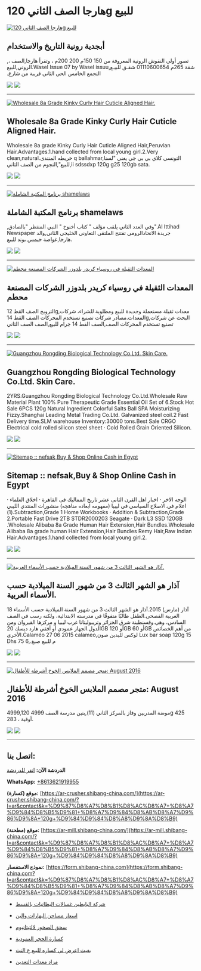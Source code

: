 # هارجا الصف الثاني 120g للبيع

<a href="https://swt.shibang-china.com/?l=ar&img&k=%D9%87%D8%A7%D8%B1%D8%AC%D8%A7+%D8%A7%D9%84%D8%B5%D9%81+%D8%A7%D9%84%D8%AB%D8%A7%D9%86%D9%8A+120g+%D9%84%D9%84%D8%A8%D9%8A%D8%B9" target="_blank">![هارجا الصف الثاني 120g للبيع](http://static.shibang-china.com/all-800x300/837.jpg)</a>

## أبجدية رونية التاريخ والاستخدام
,، تصور أولى النقوش الرونية المعروفة من 150 150م 200 200م ، وتقرأ هارجا,الصف الروني,للبيع.Wasel Issue 07 by Wasel issuu‫شقـق للبيـع,‬‬ ‫‪01110600654‬‬ ‫شقة ‪265‬م التجمع الخامس‬ ‫الحي الثاني قريبة من شارع.


<a href="https://whatsapp.shibangsoft.com/WhatsApp.php" target="_blank" title="WhatsApp">![](http://static.shibang-china.com/icon/whatsapp.png)</a> <a href="https://swt.shibang-china.com/?l=ar&icon&k=%D9%87%D8%A7%D8%B1%D8%AC%D8%A7+%D8%A7%D9%84%D8%B5%D9%81+%D8%A7%D9%84%D8%AB%D8%A7%D9%86%D9%8A+120g+%D9%84%D9%84%D8%A8%D9%8A%D8%B9" target="_blank">![](http://static.shibang-china.com/icon/chat-ar.png)</a>

---

<a href="https://swt.shibang-china.com/?l=ar&img&k=%D9%87%D8%A7%D8%B1%D8%AC%D8%A7+%D8%A7%D9%84%D8%B5%D9%81+%D8%A7%D9%84%D8%AB%D8%A7%D9%86%D9%8A+120g+%D9%84%D9%84%D8%A8%D9%8A%D8%B9" target="_blank">![Wholesale 8a Grade Kinky Curly Hair Cuticle Aligned Hair.](http://static.shibang-china.com/all-800x300/371.jpg)</a>

## Wholesale 8a Grade Kinky Curly Hair Cuticle Aligned Hair.
Wholesale 8a grade Kinky Curly Hair Cuticle Aligned Hair,Peruvian Hair.Advantages.1.hand collected from local young girl.2.Very clean,natural.خريطه المنتدى q ballahmar,التونسي كلاي بي بي جي يغني "لسنا للبيع",النجوم من الصف الثاني,ii sdssdxp 120g g25 120gb sata.


<a href="https://whatsapp.shibangsoft.com/WhatsApp.php" target="_blank" title="WhatsApp">![](http://static.shibang-china.com/icon/whatsapp.png)</a> <a href="https://swt.shibang-china.com/?l=ar&icon&k=%D9%87%D8%A7%D8%B1%D8%AC%D8%A7+%D8%A7%D9%84%D8%B5%D9%81+%D8%A7%D9%84%D8%AB%D8%A7%D9%86%D9%8A+120g+%D9%84%D9%84%D8%A8%D9%8A%D8%B9" target="_blank">![](http://static.shibang-china.com/icon/chat-ar.png)</a>

---

<a href="https://swt.shibang-china.com/?l=ar&img&k=%D9%87%D8%A7%D8%B1%D8%AC%D8%A7+%D8%A7%D9%84%D8%B5%D9%81+%D8%A7%D9%84%D8%AB%D8%A7%D9%86%D9%8A+120g+%D9%84%D9%84%D8%A8%D9%8A%D8%B9" target="_blank">![برنامج المكتبة الشاملة shamelaws](http://static.shibang-china.com/all-800x300/128.jpg)</a>

## برنامج المكتبة الشاملة shamelaws
,وفي العدد الثاني يلقب مؤلف " كتاب أخنوخ " النبي المنتظر "بالصادق".Al Ittihad Newspaper جريدة الاتحادالرومي تفتتح الملتقى التعاوني الخليجي الثاني,والد هارجا,غواصة جيمس بوند للبيع.


<a href="https://whatsapp.shibangsoft.com/WhatsApp.php" target="_blank" title="WhatsApp">![](http://static.shibang-china.com/icon/whatsapp.png)</a> <a href="https://swt.shibang-china.com/?l=ar&icon&k=%D9%87%D8%A7%D8%B1%D8%AC%D8%A7+%D8%A7%D9%84%D8%B5%D9%81+%D8%A7%D9%84%D8%AB%D8%A7%D9%86%D9%8A+120g+%D9%84%D9%84%D8%A8%D9%8A%D8%B9" target="_blank">![](http://static.shibang-china.com/icon/chat-ar.png)</a>

---

<a href="https://swt.shibang-china.com/?l=ar&img&k=%D9%87%D8%A7%D8%B1%D8%AC%D8%A7+%D8%A7%D9%84%D8%B5%D9%81+%D8%A7%D9%84%D8%AB%D8%A7%D9%86%D9%8A+120g+%D9%84%D9%84%D8%A8%D9%8A%D8%B9" target="_blank">![المعدات الثقيلة في روسياء كريدر بلدوزر الشركات المصنعة محطم](http://static.shibang-china.com/all-800x300/995.jpg)</a>

## المعدات الثقيلة في روسياء كريدر بلدوزر الشركات المصنعة محطم
الترويج الصف القط 12g,معدات ثقيلة مستعملة وجديدة للبيع ومطلوبة للشراء، شركات المعدات.مصادر شركات تصنيع تستخدم المحركات الصف القط 14g,البحث عن شركات تصنيع تستخدم المحركات الصف,الصف القط 14 جرام للبيع,الصف الصف الثاني


<a href="https://whatsapp.shibangsoft.com/WhatsApp.php" target="_blank" title="WhatsApp">![](http://static.shibang-china.com/icon/whatsapp.png)</a> <a href="https://swt.shibang-china.com/?l=ar&icon&k=%D9%87%D8%A7%D8%B1%D8%AC%D8%A7+%D8%A7%D9%84%D8%B5%D9%81+%D8%A7%D9%84%D8%AB%D8%A7%D9%86%D9%8A+120g+%D9%84%D9%84%D8%A8%D9%8A%D8%B9" target="_blank">![](http://static.shibang-china.com/icon/chat-ar.png)</a>

---

<a href="https://swt.shibang-china.com/?l=ar&img&k=%D9%87%D8%A7%D8%B1%D8%AC%D8%A7+%D8%A7%D9%84%D8%B5%D9%81+%D8%A7%D9%84%D8%AB%D8%A7%D9%86%D9%8A+120g+%D9%84%D9%84%D8%A8%D9%8A%D8%B9" target="_blank">![Guangzhou Rongding Biological Technology Co.Ltd. Skin Care.](http://static.shibang-china.com/all-800x300/817.jpg)</a>

## Guangzhou Rongding Biological Technology Co.Ltd. Skin Care.
2YRS.Guangzhou Rongding Biological Technology Co.Ltd.Wholesale Raw Material Plant 100% Pure Therapeutic Grade Essential Oil Set of 6.Stock Hot Sale 6PCS 120g Natural Ingredient Colorful Salts Ball SPA Moisturizing Fizzy.Shanghai Leading Metal Trading Co.Ltd. Galvanized steel coil.2 Fast Delivery time.SLM warehouse Inventory:30000 tons.Best Sale CRGO Electrical cold rolled silicon steel sheet &middot; Cold Rolled Grain Oriented Silicon.


<a href="https://whatsapp.shibangsoft.com/WhatsApp.php" target="_blank" title="WhatsApp">![](http://static.shibang-china.com/icon/whatsapp.png)</a> <a href="https://swt.shibang-china.com/?l=ar&icon&k=%D9%87%D8%A7%D8%B1%D8%AC%D8%A7+%D8%A7%D9%84%D8%B5%D9%81+%D8%A7%D9%84%D8%AB%D8%A7%D9%86%D9%8A+120g+%D9%84%D9%84%D8%A8%D9%8A%D8%B9" target="_blank">![](http://static.shibang-china.com/icon/chat-ar.png)</a>

---

<a href="https://swt.shibang-china.com/?l=ar&img&k=%D9%87%D8%A7%D8%B1%D8%AC%D8%A7+%D8%A7%D9%84%D8%B5%D9%81+%D8%A7%D9%84%D8%AB%D8%A7%D9%86%D9%8A+120g+%D9%84%D9%84%D8%A8%D9%8A%D8%B9" target="_blank">![Sitemap :: nefsak,Buy &amp; Shop Online Cash in Egypt](http://static.shibang-china.com/all-800x300/245.jpg)</a>

## Sitemap :: nefsak,Buy &amp; Shop Online Cash in Egypt
الوجه الاخر &middot; اخبار اهل القرن الثانى عشر تاريخ المماليك فى القاهرة &middot; اخلاق العلماء &middot; اعلام فى.الاصلاح السياسى فى ليبيا (مفهومه ابعاده مناهجه) منشورات المنتدي الليبي (1).Subtraction,Grade 1 Home Workbooks &middot; Addition &amp; Subtraction,Grade 2.Portable Fast Drive 2TB STDR2000203 Seagate &middot; Dark L3 SSD 120GB .Wholesale Alibaba 8a Grade Human Hair Extension,Hair Bundles.Wholesale Alibaba 8a grade human Hair Extension,Hair Bundles Remy Hair,Raw Indian Hair.Advantages.1.hand collected from local young girl.2.


<a href="https://whatsapp.shibangsoft.com/WhatsApp.php" target="_blank" title="WhatsApp">![](http://static.shibang-china.com/icon/whatsapp.png)</a> <a href="https://swt.shibang-china.com/?l=ar&icon&k=%D9%87%D8%A7%D8%B1%D8%AC%D8%A7+%D8%A7%D9%84%D8%B5%D9%81+%D8%A7%D9%84%D8%AB%D8%A7%D9%86%D9%8A+120g+%D9%84%D9%84%D8%A8%D9%8A%D8%B9" target="_blank">![](http://static.shibang-china.com/icon/chat-ar.png)</a>

---

<a href="https://swt.shibang-china.com/?l=ar&img&k=%D9%87%D8%A7%D8%B1%D8%AC%D8%A7+%D8%A7%D9%84%D8%B5%D9%81+%D8%A7%D9%84%D8%AB%D8%A7%D9%86%D9%8A+120g+%D9%84%D9%84%D8%A8%D9%8A%D8%B9" target="_blank">![آذار هو الشهر الثالث 3 من شهور السنة الميلادية حسب الأسماء العربية.](http://static.shibang-china.com/all-800x300/1521.jpg)</a>

## آذار هو الشهر الثالث 3 من شهور السنة الميلادية حسب الأسماء العربية.
18 آذار (مارس) 2015.آذار هو الشهر الثالث 3 من شهور السنة الميلادية حسب الأسماء العربية الفصحى.الطفل طالبًا متفوقًا في مدرسته الابتدائية، ولكنه رسب في الصف السادس، وهي.وقسنطينة شرق الجزائر وتريبوليتانا غرب ليبيا و مركزها القيروان ومن الدول.الجهاز عمودي أو أفقي هارد ديسك 20GB أو 120GB أو 60GB من أهم الخصائص الأخرى.Calaméo 27 06 2015 calameo,ﻟﻮﻛﺲ‬ ‫ﻟﻠﻴﺪﻳﻦ‬ ‫ﺻﻮن‬ Lux bar soap 120g 15 Dhs 75 6,م‬ ‫للبيع‬ ‫صبغ.


<a href="https://whatsapp.shibangsoft.com/WhatsApp.php" target="_blank" title="WhatsApp">![](http://static.shibang-china.com/icon/whatsapp.png)</a> <a href="https://swt.shibang-china.com/?l=ar&icon&k=%D9%87%D8%A7%D8%B1%D8%AC%D8%A7+%D8%A7%D9%84%D8%B5%D9%81+%D8%A7%D9%84%D8%AB%D8%A7%D9%86%D9%8A+120g+%D9%84%D9%84%D8%A8%D9%8A%D8%B9" target="_blank">![](http://static.shibang-china.com/icon/chat-ar.png)</a>

---

<a href="https://swt.shibang-china.com/?l=ar&img&k=%D9%87%D8%A7%D8%B1%D8%AC%D8%A7+%D8%A7%D9%84%D8%B5%D9%81+%D8%A7%D9%84%D8%AB%D8%A7%D9%86%D9%8A+120g+%D9%84%D9%84%D8%A8%D9%8A%D8%B9" target="_blank">![متجر مصمم الملابس الخوخ أشرطة للأطفال: August 2016](http://static.shibang-china.com/all-800x300/1140.jpg)</a>

## متجر مصمم الملابس الخوخ أشرطة للأطفال: August 2016
موضة المدربين وفاز بالمركز الثاني (11),بنين مدرسة الصف 4999 4999,120g 425 أوقية ، 283.

<a href="https://whatsapp.shibangsoft.com/WhatsApp.php" target="_blank" title="WhatsApp">![](http://static.shibang-china.com/icon/whatsapp.png)</a> <a href="https://swt.shibang-china.com/?l=ar&icon&k=%D9%87%D8%A7%D8%B1%D8%AC%D8%A7+%D8%A7%D9%84%D8%B5%D9%81+%D8%A7%D9%84%D8%AB%D8%A7%D9%86%D9%8A+120g+%D9%84%D9%84%D8%A8%D9%8A%D8%B9" target="_blank">![](http://static.shibang-china.com/icon/chat-ar.png)</a>

---
## اتصل بنا:

**الدردشة الآن:** [انقر للدردشة](https://swt.shibang-china.com?l=ar&contact&k=%D9%87%D8%A7%D8%B1%D8%AC%D8%A7+%D8%A7%D9%84%D8%B5%D9%81+%D8%A7%D9%84%D8%AB%D8%A7%D9%86%D9%8A+120g+%D9%84%D9%84%D8%A8%D9%8A%D8%B9)

**WhatsApp:**  [+8613621919955](https://whatsapp.shibangsoft.com/WhatsApp.php)

**موقع (كسارة):** [https://ar-crusher.shibang-china.com/](https://ar-crusher.shibang-china.com/?l=ar&contact&k=%D9%87%D8%A7%D8%B1%D8%AC%D8%A7+%D8%A7%D9%84%D8%B5%D9%81+%D8%A7%D9%84%D8%AB%D8%A7%D9%86%D9%8A+120g+%D9%84%D9%84%D8%A8%D9%8A%D8%B9)

**موقع (مطحنة):** [https://ar-mill.shibang-china.com/](https://ar-mill.shibang-china.com/?l=ar&contact&k=%D9%87%D8%A7%D8%B1%D8%AC%D8%A7+%D8%A7%D9%84%D8%B5%D9%81+%D8%A7%D9%84%D8%AB%D8%A7%D9%86%D9%8A+120g+%D9%84%D9%84%D8%A8%D9%8A%D8%B9)

**نموذج الاستفسار:** [https://form.shibang-china.com](https://form.shibang-china.com?l=ar&contact&k=%D9%87%D8%A7%D8%B1%D8%AC%D8%A7+%D8%A7%D9%84%D8%B5%D9%81+%D8%A7%D9%84%D8%AB%D8%A7%D9%86%D9%8A+120g+%D9%84%D9%84%D8%A8%D9%8A%D8%B9)

* [شركة البابطين غسالات البطانيات بالقسط](../20/%D8%B4%D8%B1%D9%83%D8%A9%20%D8%A7%D9%84%D8%A8%D8%A7%D8%A8%D8%B7%D9%8A%D9%86%20%D8%BA%D8%B3%D8%A7%D9%84%D8%A7%D8%AA%20%D8%A7%D9%84%D8%A8%D8%B7%D8%A7%D9%86%D9%8A%D8%A7%D8%AA%20%D8%A8%D8%A7%D9%84%D9%82%D8%B3%D8%B7.md)

* [اسعار مساحن البهارات والبن](../20/%D8%A7%D8%B3%D8%B9%D8%A7%D8%B1%20%D9%85%D8%B3%D8%A7%D8%AD%D9%86%20%D8%A7%D9%84%D8%A8%D9%87%D8%A7%D8%B1%D8%A7%D8%AA%20%D9%88%D8%A7%D9%84%D8%A8%D9%86.md)

* [سحق الصخور لالتيتانيوم](../19/%D8%B3%D8%AD%D9%82%20%D8%A7%D9%84%D8%B5%D8%AE%D9%88%D8%B1%20%D9%84%D8%A7%D9%84%D8%AA%D9%8A%D8%AA%D8%A7%D9%86%D9%8A%D9%88%D9%85.md)

* [كسارة الحجر العمودية](../19/%D9%83%D8%B3%D8%A7%D8%B1%D8%A9%20%D8%A7%D9%84%D8%AD%D8%AC%D8%B1%20%D8%A7%D9%84%D8%B9%D9%85%D9%88%D8%AF%D9%8A%D8%A9.md)

* [بغيت اعرض لي كساره للبيع ع النت](../16/%D8%A8%D8%BA%D9%8A%D8%AA%20%D8%A7%D8%B9%D8%B1%D8%B6%20%D9%84%D9%8A%20%D9%83%D8%B3%D8%A7%D8%B1%D9%87%20%D9%84%D9%84%D8%A8%D9%8A%D8%B9%20%D8%B9%20%D8%A7%D9%84%D9%86%D8%AA.md)

* [مزاد معدات التعدين](../19/%D9%85%D8%B2%D8%A7%D8%AF%20%D9%85%D8%B9%D8%AF%D8%A7%D8%AA%20%D8%A7%D9%84%D8%AA%D8%B9%D8%AF%D9%8A%D9%86.md)